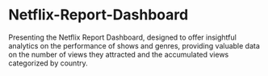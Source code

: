 # Netflix-Report-Dashboard
Presenting the Netflix Report Dashboard, designed to offer insightful analytics on the performance of shows and genres, providing valuable data on the number of views they attracted and the accumulated views categorized by country.
